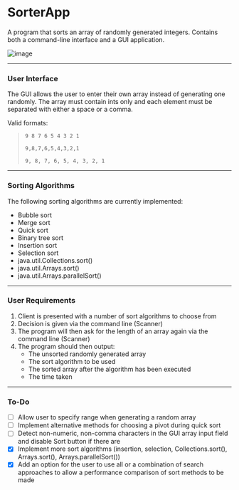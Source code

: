 # SorterApp

A program that sorts an array of randomly generated integers. Contains both a command-line interface and a GUI application.

![image](https://user-images.githubusercontent.com/11021728/135949573-32a6880b-ce5d-40c1-a1c8-679348b961ea.png)

---

### User Interface

The GUI allows the user to enter their own array instead of generating one randomly. The array must contain ints only and each element must be separated with either a space or a comma.

Valid formats:
> `9 8 7 6 5 4 3 2 1`
> 
> `9,8,7,6,5,4,3,2,1`
> 
> `9, 8, 7, 6, 5, 4, 3, 2, 1`

---

### Sorting Algorithms
The following sorting algorithms are currently implemented:
- Bubble sort
- Merge sort
- Quick sort
- Binary tree sort
- Insertion sort
- Selection sort
- java.util.Collections.sort()
- java.util.Arrays.sort()
- java.util.Arrays.parallelSort()

---

### User Requirements
1. Client is presented with a number of sort algorithms to choose from
2. Decision is given via the command line (Scanner)
3. The program will then ask for the length of an array again via the command line (Scanner)
4. The program should then output:
	- The unsorted randomly generated array
	- The sort algorithm to be used
	- The sorted array after the algorithm has been executed
	- The time taken

---

### To-Do

- [ ] Allow user to specify range when generating a random array
- [ ] Implement alternative methods for choosing a pivot during quick sort
- [ ] Detect non-numeric, non-comma characters in the GUI array input field and disable Sort button if there are
- [x] Implement more sort algorithms (insertion, selection, Collections.sort(), Arrays.sort(), Arrays.parallelSort())
- [x] Add an option for the user to use all or a combination of search approaches to allow a performance comparison of sort methods to be made
